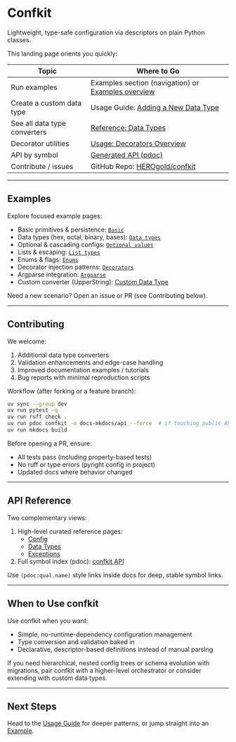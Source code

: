# Confkit

Lightweight, type-safe configuration via descriptors on plain Python classes.

This landing page orients you quickly:

| Topic | Where to Go |
|-------|-------------|
| Run examples | Examples section (navigation) or [Examples overview](examples/index.md) |
| Create a custom data type | Usage Guide: [Adding a New Data Type](usage.md#adding-a-new-data-type) |
| See all data type converters | [Reference: Data Types](reference/data_types.md) |
| Decorator utilities | [Usage: Decorators Overview](usage.md#decorators-overview) |
| API by symbol | [Generated API (pdoc)](pdoc:confkit) |
| Contribute / issues | GitHub Repo: [HEROgold/confkit](https://github.com/HEROgold/confkit) |

---

## Examples

Explore focused example pages:

- Basic primitives & persistence: [`Basic`](examples/basic.md)
- Data types (hex, octal, binary, bases): [`Data types`](examples/data_types.md)
- Optional & cascading configs: [`Optional values`](examples/optional_values.md)
- Lists & escaping: [`List types`](examples/list_types.md)
- Enums & flags: [`Enums`](examples/enums.md)
- Decorator injection patterns: [`Decorators`](examples/decorators.md)
- Argparse integration: [`Argparse`](examples/argparse.md)
- Custom converter (UpperString): [Custom Data Type](examples/custom_data_type.md)

Need a new scenario? Open an issue or PR (see Contributing below).

---

## Contributing

We welcome:

1. Additional data type converters
2. Validation enhancements and edge-case handling
3. Improved documentation examples / tutorials
4. Bug reports with minimal reproduction scripts

Workflow (after forking or a feature branch):

```bash
uv sync --group dev
uv run pytest -q
uv run ruff check .
uv run pdoc confkit -o docs-mkdocs/api --force  # if touching public APIs
uv run mkdocs build
```

Before opening a PR, ensure:

- All tests pass (including property-based tests)
- No ruff or type errors (pyright config in project)
- Updated docs where behavior changed

---

## API Reference

Two complementary views:

1. High-level curated reference pages:
   - [Config](reference/config.md)
   - [Data Types](reference/data_types.md)
   - [Exceptions](reference/exceptions.md)
2. Full symbol index (pdoc): [confkit API](pdoc:confkit)

Use `(pdoc:qual.name)` style links inside docs for deep, stable symbol links.

---

## When to Use confkit

Use confkit when you want:

- Simple, no-runtime-dependency configuration management
- Type conversion and validation baked in
- Declarative, descriptor-based definitions instead of manual parsing

If you need hierarchical, nested config trees or schema evolution with migrations, pair confkit with a higher-level orchestrator or consider extending with custom data types.

---

## Next Steps

Head to the [Usage Guide](usage.md) for deeper patterns, or jump straight into an [Example](examples/index.md).
